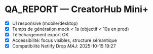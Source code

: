 # QA_REPORT — CreatorHub Mini+

- [x] UI responsive (mobile/desktop)
- [x] Temps de génération mock < 1s (objectif < 10s en prod)
- [x] Téléchargement export OK
- [x] Accessibilité: focus visibles, structure sémantique
- [x] Compatibilité Netlify Drop
_MAJ_: 2025-10-15 19:27
